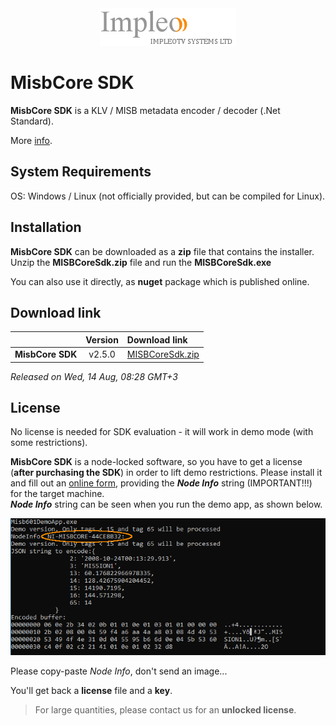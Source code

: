 
<div align="center">
  <a >
    <img src="images/impleo_logo.png" alt="Logo" >
  </a>
</div>

# MisbCore SDK

**MisbCore SDK** is a KLV / MISB metadata encoder / decoder (.Net Standard).

More [info](https://www.impleotv.com/content/misbcore/help/index.html).

## System Requirements
OS: Windows / Linux (not officially provided, but can be compiled for Linux).

## Installation

**MisbCore SDK** can be downloaded as a **zip** file that contains the installer. Unzip the **MISBCoreSdk.zip** file and run the **MISBCoreSdk.exe**  

You can also use it directly, as **nuget** package which is published online.

## Download link

|          | Version             | Download link                                                           | 
|:---------|:-------------------:|:------------------------------------------------------------------------|
| **MisbCore SDK** |  v2.5.0 | [MISBCoreSdk.zip](https://github.com/impleotv/misbcore-sdk-release/releases/latest/download/MISBCoreSdk.zip) | 

*Released on Wed, 14 Aug, 08:28 GMT+3*


## License

No license is needed for SDK evaluation - it will work in demo mode (with some restrictions).

**MisbCore SDK** is a node-locked software, so you have to get a license (**after purchasing the SDK**) in order to lift demo restrictions. Please install it and fill out an [online form](https://docs.google.com/forms/d/e/1FAIpQLSd_XW6bDsFce1G1cpds4gMQNlwNax0CvkWzcMbscxZ5rLaIbA/viewform), providing the ***Node Info*** string (IMPORTANT!!!) for the target machine.  
***Node Info*** string can be seen when you run the demo app, as shown below.

<div align="center">
  <a >
    <img src="images/license.png" alt="License" >
  </a>
</div>  



Please copy-paste *Node Info*, don't send an image...

You'll get back a **license** file and a **key**.

> For large quantities, please contact us for an **unlocked license**.
